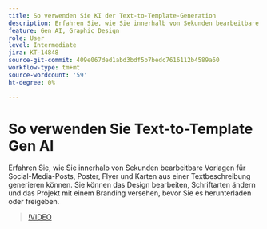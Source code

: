 ```yaml
---
title: So verwenden Sie KI der Text-to-Template-Generation
description: Erfahren Sie, wie Sie innerhalb von Sekunden bearbeitbare Vorlagen aus einer Textbeschreibung generieren.
feature: Gen AI, Graphic Design
role: User
level: Intermediate
jira: KT-14848
source-git-commit: 409e067ded1abd3bdf5b7bedc7616112b4589a60
workflow-type: tm+mt
source-wordcount: '59'
ht-degree: 0%

---
```


# So verwenden Sie Text-to-Template Gen AI

Erfahren Sie, wie Sie innerhalb von Sekunden bearbeitbare Vorlagen für Social-Media-Posts, Poster, Flyer und Karten aus einer Textbeschreibung generieren können. Sie können das Design bearbeiten, Schriftarten ändern und das Projekt mit einem Branding versehen, bevor Sie es herunterladen oder freigeben.

>[!VIDEO](https://video.tv.adobe.com/v/3427022?quality=12&learn=on&hidetitle=true)
